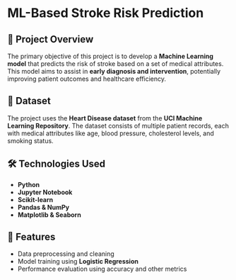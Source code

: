 # ML-Based Stroke Risk Prediction

## 🏥 Project Overview
The primary objective of this project is to develop a **Machine Learning model** that predicts the risk of stroke based on a set of medical attributes. This model aims to assist in **early diagnosis and intervention**, potentially improving patient outcomes and healthcare efficiency.

## 📌 Dataset
The project uses the **Heart Disease dataset** from the **UCI Machine Learning Repository**. The dataset consists of multiple patient records, each with medical attributes like age, blood pressure, cholesterol levels, and smoking status.

## 🛠️ Technologies Used
- **Python**
- **Jupyter Notebook**
- **Scikit-learn**
- **Pandas & NumPy**
- **Matplotlib & Seaborn**

## 🚀 Features
- Data preprocessing and cleaning
- Model training using **Logistic Regression**
- Performance evaluation using accuracy and other metrics
